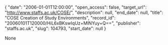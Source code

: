 {
  "date": "2006-01-01T12:00:00", 
  "open_access": false, 
  "target_url": "http://www.staffs.ac.uk/COSE/", 
  "description": null, 
  "end_date": null, 
  "title": "COSE Creation of Study Environments", 
  "record_id": "20060101T120000/HiL6xBKswIqUz+MlNYuy+Q==", 
  "publisher": "staffs.ac.uk", 
  "slug": 104793, 
  "start_date": null
}

None